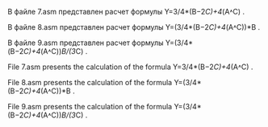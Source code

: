 В файле 7.asm представлен расчет формулы Y=3/4*(В−2*C)+4*(А˄С) .

В файле 8.asm представлен расчет формулы Y=(3/4*(В−2*C)+4*(А˄С))*B .

В файле 9.asm представлен расчет формулы Y=(3/4*(В−2*C)+4*(А˄С))*B/(3*С) .




File 7.asm presents the calculation of the formula Y=3/4*(B−2*C)+4*(A˄C) .

File 8.asm presents the calculation of the formula Y=(3/4*(B−2*C)+4*(A˄C))*B .

File 9.asm presents the calculation of the formula Y=(3/4*(B−2*C)+4*(A˄C))*B/(3*C) .
